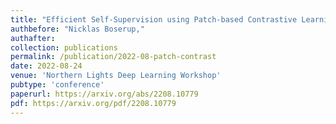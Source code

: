 ```yaml
---
title: "Efficient Self-Supervision using Patch-based Contrastive Learning for Histopathology Image Segmentation"
authbefore: "Nicklas Boserup," 
authafter: 
collection: publications
permalink: /publication/2022-08-patch-contrast
date: 2022-08-24
venue: 'Northern Lights Deep Learning Workshop'
pubtype: 'conference'
paperurl: https://arxiv.org/abs/2208.10779
pdf: https://arxiv.org/pdf/2208.10779
---
```

